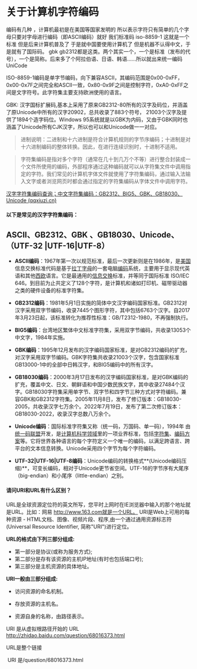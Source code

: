 

# 关于计算机字符编码

编码有几种 ，计算机最初是在美国等国家发明的 所以表示字符只有简单的几个字母只要对字母进行编码（即ASCII编码）就好 我们标准码 iso-8859-1 这就是一个标准
但是后来计算机普及了 于是就中国要使用计算机了 但是机器不认得中文，于是就有了国际码。 gbk gb2312都是这类。两个其实一个，一个是标准（发布的代号），一个是简称。后来多了个阿拉伯语、日语、韩语......所以就出来统一编码UniCode

ISO-8859-1编码是单字节编码，向下兼容ASCII，其编码范围是0x00-0xFF，0x00-0x7F之间完全和ASCII一致，0x80-0x9F之间是控制字符，0xA0-0xFF之间是文字符号。此字符集主要支持欧洲使用的语言。

GBK:  汉字国标扩展码,基本上采用了原来GB2312-80所有的汉字及码位，并涵盖了原Unicode中所有的汉字20902，总共收录了883个符号，   21003个汉字及提供了1894个造字码位。Windows 95系统就是以GBK为内码，又由于GBK同时也涵盖了Unicode所有CJK汉字，所以也可以和Unicode做一一对应。



> 进制说明：二进制和十六进制是符合计算机规则的字节序编码；十进制是对十六进制编码的整体转换。因此，在进行连续识别时，十进制不适用。



> 字符集编码是指对多个字符（通常在几十到几万个不等）进行整合封装成一个文件所使用的编码，外部程序通过这种编码就可以从字符集文件中调用指定的字符。我们常见的计算机字体文件就使用了字符集编码，通过输入法输入文字或者浏览网页时都会通过指定的字符集编码从字体文件中调用字符。



[汉字字符集编码查询；中文字符集编码：GB2312、BIG5、GBK、GB18030、Unicode (qqxiuzi.cn)](https://www.qqxiuzi.cn/bianma/zifuji.php)

#### 以下是常见的汉字字符集编码：

## ASCII、GB2312、GBK 、GB18030、Unicode、（UTF-32 |UTF-16|UTF-8）

- **ASCII编码**：1967年第一次以规范标准，最后一次更新则是在1986年，是[美国](https://baike.baidu.com/item/美国/125486?fromModule=lemma_inlink)信息交换标准代码是基于[拉丁字母](https://baike.baidu.com/item/拉丁字母/1936851?fromModule=lemma_inlink)的一套电脑[编码](https://baike.baidu.com/item/编码/80092?fromModule=lemma_inlink)系统，主要用于显示现代英语和其他[西欧](https://baike.baidu.com/item/西欧/3028649?fromModule=lemma_inlink)语言。它是最通用的[信息交换](https://baike.baidu.com/item/信息交换/716328?fromModule=lemma_inlink)标准，并等同于国际标准 ISO/IEC 646。到目前为止共定义了128个字符，是计算机和诸如打印机、磁带驱动器之类的硬件设备的标准字符集。

- **GB2312编码**：1981年5月1日实施的简体中文汉字编码国家标准。GB2312对汉字采用双字节编码，收录7445个图形字符，其中包括6763个汉字。自2017年3月23日起，该标准转化为推荐性标准：GB/T2312-1980，不再强制执行。

- **BIG5编码**：台湾地区繁体中文标准字符集，采用双字节编码，共收录13053个中文字，1984年实施。

- **GBK编码**：1995年12月发布的汉字编码国家标准，是对GB2312编码的扩充，对汉字采用双字节编码。GBK字符集共收录21003个汉字，包含国家标准GB13000-1中的全部中日韩汉字，和BIG5编码中的所有汉字。

- **GB18030编码**：2000年3月17日发布的汉字编码国家标准，是对GBK编码的扩充，覆盖中文、日文、朝鲜语和中国少数民族文字，其中收录27484个汉字。GB18030字符集采用单字节、双字节和四字节三种方式对字符编码。兼容GBK和GB2312字符集。2005年11月8日，发布了修订版本：GB18030-2005，共收录汉字七万余个。2022年7月19日，发布了第二次修订版本：GB18030-2022，收录汉字总数八万余个。

- **Unicode编码**：国际标准字符集又称（统一码，万国码、单一码），1994年 由[统一码联盟](https://baike.baidu.com/item/统一码联盟/3694574?fromModule=lemma_inlink)开发，是[计算机科学领域](https://baike.baidu.com/item/计算机科学领域/12650606?fromModule=lemma_inlink)里的一项业界标准，包括[字符集](https://baike.baidu.com/item/字符集/946585?fromModule=lemma_inlink)、[编码方案](https://baike.baidu.com/item/编码方案/20835369?fromModule=lemma_inlink)等。它将世界各种语言的每个字符定义一个唯一的编码，以满足跨语言、跨平台的文本信息转换。Unicode采用四个字节为每个字符编码。

- **UTF-32|UTF-16|UTF-8编码**：Unicode编码的转换格式**(Unicode编码压缩)**，可变长编码，相对于Unicode更节省空间。UTF-16的字节序有大尾序（big-endian）和小尾序（little-endian）之别。





#### 请问URI和URL有什么区别？

URL是全球资源定位符的英文所写，您平时上网时在IE浏览器中输入的那个地址就是URL。比如：网易 http://www.163.com就是一个URL。
URI是Web上可用的每种资源 - HTML文档、图像、视频片段、程序,由一个通过通用资源标志符(Universal Resource Identifier, 简称"URI")进行定位。 

**URL的格式由下列三部分组成:** 

 - 第一部分是协议(或称为服务方式);  
 - 第二部分是存有该资源的主机IP地址(有时也包括端口号);  
 - 第三部分是主机资源的具体地址。

**URI一般由三部分组成:** 

 - 访问资源的命名机制。  

 - 存放资源的主机名。  

 - 资源自身的名称，由路径表示。

   

URI 是从虚拟根路径开始的
	URL http://zhidao.baidu.com/question/68016373.html  

URL是整个链接

​	URI 是/question/68016373.html